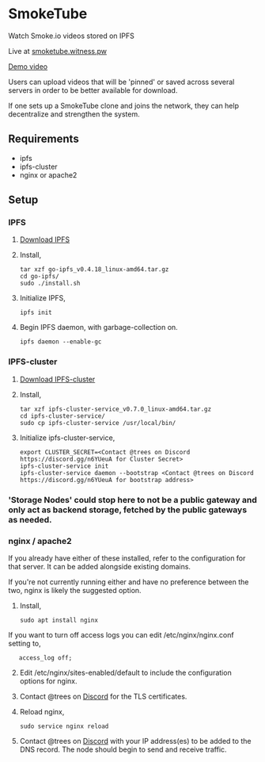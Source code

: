 # SmokeTube

Watch Smoke.io videos stored on IPFS

Live at [smoketube.witness.pw](https://smoketube.witness.pw)

[Demo video](https://smoketube.witness.pw/player.html?v=QmTx4XECwfn4kgzMa8KgL932Vc3yk8LbJJ9NgU4ox5yEQf)

Users can upload videos that will be 'pinned' or saved across several servers in order to be better available for download.

If one sets up a SmokeTube clone and joins the network, they can help decentralize and strengthen the system.


## Requirements

- ipfs
- ipfs-cluster
- nginx or apache2

## Setup

### IPFS

1. [Download IPFS](https://dist.ipfs.io/#go-ipfs)

2. Install,

       tar xzf go-ipfs_v0.4.18_linux-amd64.tar.gz
       cd go-ipfs/
       sudo ./install.sh
       
3. Initialize IPFS,

       ipfs init
       
4. Begin IPFS daemon, with garbage-collection on.

       ipfs daemon --enable-gc
       
 ### IPFS-cluster
 
 1. [Download IPFS-cluster](https://dist.ipfs.io/#ipfs-cluster-service)
 
 2. Install,
 
        tar xzf ipfs-cluster-service_v0.7.0_linux-amd64.tar.gz
        cd ipfs-cluster-service/
        sudo cp ipfs-cluster-service /usr/local/bin/
        
3.  Initialize ipfs-cluster-service,

        export CLUSTER_SECRET=<Contact @trees on Discord https://discord.gg/n6YUeuA for Cluster Secret>
        ipfs-cluster-service init
        ipfs-cluster-service daemon --bootstrap <Contact @trees on Discord https://discord.gg/n6YUeuA for bootstrap address>
        
### 'Storage Nodes' could stop here to not be a public gateway and only act as backend storage, fetched by the public gateways as needed.

### nginx / apache2

If you already have either of these installed, refer to the configuration for that server.  It can be added alongside existing domains.

If you're not currently running either and have no preference between the two, nginx is likely the suggested option.

1. Install,

       sudo apt install nginx
       
If you want to turn off access logs you can edit /etc/nginx/nginx.conf setting to,

       access_log off;

2. Edit /etc/nginx/sites-enabled/default to include the configuration options for nginx.

3. Contact @trees on [Discord](https://discord.gg/n6YUeuA) for the TLS certificates.

4. Reload nginx,

       sudo service nginx reload
       
5. Contact @trees on [Discord](https://discord.gg/n6YUeuA) with your IP address(es) to be added to the DNS record.  The node should begin to send and receive traffic.
